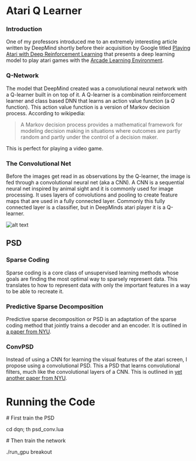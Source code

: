 # Atari Q Learner


### Introduction

One of my professors introduced me to an extremely interesting article written by DeepMind shortly before their acquisition by Google titled [Playing Atari with Deep Reinforcement Learning](https://www.cs.toronto.edu/~vmnih/docs/dqn.pdf) that presents a deep learning model to play atari games with the [Arcade Learning Environment](http://www.arcadelearningenvironment.org/).

### Q-Network

The model that DeepMind created was a convolutional neural network with a Q-learner built in on top of it. A Q-learner is a combination reinforcement learner and class based DNN that learns an action value function (a $Q$ function). This action value function is a version of Markov decision process. According to wikipedia:

> A Markov decision process provides a mathematical framework for modeling decision making in situations where outcomes are partly random and partly under the control of a decision maker.

This is perfect for playing a video game.


### The Convolutional Net

Before the images get read in as observations by the Q-learner, the image is fed through a convolutional neural net (aka a CNN). A CNN is a sequential neural net inspired by animal sight and it is commonly used for image processing. It uses layers of convolutions and pooling to create feature maps that are used in a fully connected layer. Commonly this fully connected layer is a classifier, but in DeepMinds atari player it is a Q-learner.

![alt text](https://upload.wikimedia.org/wikipedia/commons/6/63/Typical_cnn.png "typical cnn")



## PSD

### Sparse Coding

Sparse coding is a core class of unsupervised learning methods whose goals are finding the most optimal way to sparsely represent data. This translates to how to represent data with only the important features in a way to be able to recreate it.

### Predictive Sparse Decomposition

Predictive sparse decomposition or PSD is an adaptation of the sparse coding method that jointly trains a decoder and an encoder. It is outlined in [a paper from NYU](http://yann.lecun.com/exdb/publis/pdf/koray-psd-08.pdf).


### ConvPSD

Instead of using a CNN for learning the visual features of the atari screen, I propose using a convolutional PSD. This a PSD that learns convolutional filters, much like the convolutional layers of a CNN. This is outlined in [yet another paper from NYU](http://cs.nyu.edu/~ylan/files/publi/koray-nips-10.pdf).

# Running the Code

\# First train the PSD

cd dqn; th psd_conv.lua

\# Then train the network

./run_gpu breakout

